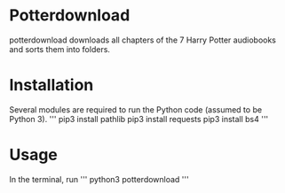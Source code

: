 # Potterdownload
potterdownload downloads all chapters of the 7 Harry Potter audiobooks and sorts them into folders.
# Installation
Several modules are required to run the Python code (assumed to be Python 3).
'''
pip3 install pathlib
pip3 install requests
pip3 install bs4
'''
# Usage
In the terminal, run
'''
python3 potterdownload
'''
